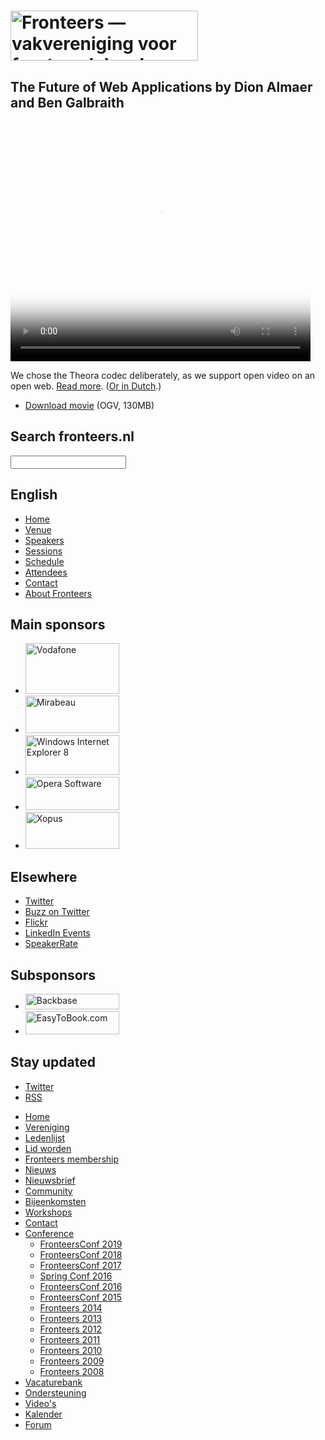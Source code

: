 <!DOCTYPE html>
<!-- Handcrafted with ❤️, by Krijn -->
<html lang="nl">
 <head>
  <meta charset="utf-8">
  <title>The Future of Web Applications by Dion Almaer and Ben Galbraith · Fronteers</title>
  <meta name="viewport" content="width=device-width,initial-scale=1">
  <link rel="stylesheet" href="/_css/fronteers.css?v=2023">
  <link rel="icon" href="/favicon.ico">
  <link rel="alternate" type="application/rss+xml" href="http://feeds.feedburner.com/FronteersWeblog" title="Fronteers weblog">
  <link rel="alternate" type="application/rss+xml" href="http://feeds.feedburner.com/FronteersWeblogLaatsteReacties" title="Fronteers weblog: laatste reacties">
  <link rel="alternate" type="application/rss+xml" href="http://feeds.feedburner.com/FronteersBijeenkomsten" title="Fronteers bijeenkomsten">
  <link rel="alternate" type="application/rss+xml" href="http://feeds.feedburner.com/FronteersVacaturebank" title="Fronteers vacaturebank">
  <link rel="alternate" type="application/rss+xml" href="http://feeds.feedburner.com/FronteersWorkshops" title="Fronteers workshops">
  <link rel="me" href="https://front-end.social/@fronteers">
  <link rel="alternate" type="application/rss+xml" href="http://feeds.feedburner.com/FronteersCongres" title="Fronteers conference">
  <link rel="shortlink" href="http://frnt.rs/p233">
 </head>
 <body id="fronteers-nl">
  <div id="container">
   <div id="main">
    <h1><a href="/"><img src="/_img/badges/fronteers-logo-300dpi.png" width="300" height="80" alt="Fronteers — vakvereniging voor front-end developers"></a></h1>
    <div class="section" lang="en">
     <h2>The Future of Web Applications by Dion Almaer and Ben Galbraith</h2>
     <video width="480" height="384" poster="/_img/congres/2009/sessions/ben-and-dion.jpg" src="/_downloads/2009/ben-and-dion.ogv" controls>
      <p>The <code>&lt;video></code> element is not (yet) supported in your browser; you can <a href="/_downloads/2009/ben-and-dion.ogv">download the video</a> and watch it with <a href="http://www.videolan.org/vlc/">VLC</a>, for example.</p>
     </video>
     <p>We chose the Theora codec deliberately, as we support open video on an open web. <a href="/about/theora-choice">Read more</a>. (<a href="/blog/2010/01/congres-videos-keuze-voor-theora">Or in Dutch</a>.)</p>
     <ul>
      <li><a href="/_downloads/2009/ben-and-dion.ogv">Download movie</a> (OGV, 130MB)</li>
     </ul>
    </div>
   </div>
   <div id="submenu">
    <div>
     <form method="get" action="//www.google.com/search" lang="en">
      <h2><label for="q">Search fronteers.nl</label></h2>
      <p>
       <input name="q" id="q" type="search">
       <input type="hidden" name="sitesearch" value="fronteers.nl">
       <input type="hidden" name="ie" value="UTF-8">
       <input type="hidden" name="oe" value="UTF-8">
       <input type="hidden" name="hl" value="en">
      </p>
     </form>
    </div>
    <div id="conference-menu" lang="en">
     <h2>English</h2>
     <ul>
      <li><a href="/congres/2009/information" title="Fronteers 2009">Home</a></li>
      <li><a href="/congres/2009/venue" title="Fronteers 2009 venue">Venue</a></li>
      <li><a href="/congres/2009/speakers" title="Fronteers 2009 speakers">Speakers</a></li>
      <li class="current"><a href="/congres/2009/sessions" title="Fronteers 2009 sessions" class="current">Sessions</a></li>
      <li><a href="/congres/2009/schedule" title="Fronteers 2009 schedule">Schedule</a></li>
      <li><a href="/congres/2009/attendees" title="Fronteers 2009 attendees">Attendees</a></li>
      <li><a href="/congres/2009/contact" title="Fronteers 2009 contact information">Contact</a></li>
      <li><a href="/about">About Fronteers</a></li>
     </ul>
    </div>
    <div class="images" lang="en">
     <h2>Main sponsors</h2>
     <ul>
      <li><a href="http://www.vodafone.com/" class="sponsor"><img src="/_img/congres/2009/sponsors/vodafone.png?v=20090713" alt="Vodafone" width="150" height="81"></a></li>
      <li><a href="http://www.mirabeau.nl/" class="sponsor" lang="nl" title="Mirabeau: Het fullservice internet bureau van Nederland"><img src="/_img/congres/2009/sponsors/mirabeau.png?v=20090713" alt="Mirabeau" width="150" height="60"></a></li>
      <li><a href="http://www.microsoft.com/ie8" class="sponsor" title="Internet Explorer 8"><img src="/_img/congres/2009/sponsors/ie8.png?v=20090713" alt="Windows Internet Explorer 8" width="150" height="64"></a></li>
      <li><a href="http://www.opera.com/" class="sponsor" title="Opera Software"><img src="/_img/congres/2009/sponsors/opera.png?v=20090828" alt="Opera Software" width="150" height="53"></a></li>
      <li><a href="http://www.xopus.com/" class="sponsor" title="Xopus — The web based WYSIWYG XML editor"><img src="/_img/congres/2009/sponsors/xopus.png?v=20090713" alt="Xopus" width="150" height="59"></a></li>
     </ul>
    </div>
    <div lang="en">
     <h2>Elsewhere</h2>
     <ul>
      <li><a href="https://twitter.com/fronteers09">Twitter</a></li>
      <li><a href="https://twitter.com/search?q=%23fronteers09">Buzz on Twitter</a></li>
      <li><a href="http://www.flickr.com/photos/tags/fronteers09/">Flickr</a></li>
      <li><a href="http://events.linkedin.com/Fronteers-2009/pub/63440">LinkedIn Events</a></li>
      <li><a href="http://speakerrate.com/events/236-fronteers-2009?all">SpeakerRate</a></li>
     </ul>
    </div>
    <div class="images" lang="en">
     <h2>Subsponsors</h2>
     <ul>
      <li><a href="http://www.backbase.com/"><img src="/_img/congres/2009/sponsors/backbase.png" alt="Backbase" width="150" height="25"></a></li>
      <li><a href="http://www.easytobook.com/"><img src="/_img/congres/2009/sponsors/easytobook.png" alt="EasyToBook.com" width="150" height="37"></a></li>
     </ul>
    </div>
    <div id="feeds" lang="en">
     <h2>Stay updated</h2>
     <ul>
      <li><a href="https://twitter.com/FronteersConf">Twitter</a></li>
      <li><a href="https://feeds.feedburner.com/FronteersCongres" type="application/rss+xml">RSS</a></li>
     </ul>
    </div>
   </div>
   <ul id="menu">
    <li id="menu-home"><a href="/">Home</a></li>
    <li id="menu-vereniging"><a href="/vereniging">Vereniging</a></li>
    <li id="menu-leden"><a href="/leden">Ledenlijst</a></li>
    <li id="menu-inschrijven"><a href="/inschrijven">Lid worden</a></li>
    <li id="menu-sign-up"><a href="/sign-up">Fronteers membership</a></li>
    <li id="menu-blog"><a href="/blog">Nieuws</a></li>
    <li id="menu-nieuwsbrief"><a href="/nieuwsbrief">Nieuwsbrief</a></li>
    <li id="menu-community"><a href="/community">Community</a></li>
    <li id="menu-bijeenkomsten"><a href="/bijeenkomsten">Bijeenkomsten</a></li>
    <li id="menu-workshops"><a href="/workshops">Workshops</a></li>
    <li id="menu-contact"><a href="/contact">Contact</a></li>
    <li id="menu-congres"><a href="/congres">Conference</a>
     <ul>
      <li><a href="/congres/2019">FronteersConf 2019</a></li>
      <li><a href="/congres/2018">FronteersConf 2018</a></li>
      <li><a href="/congres/2017">FronteersConf 2017</a></li>
      <li><a href="/congres/2016-spring">Spring Conf 2016</a></li>
      <li><a href="/congres/2016">FronteersConf 2016</a></li>
      <li><a href="/congres/2015">FronteersConf 2015</a></li>
      <li><a href="/congres/2014">Fronteers 2014</a></li>
      <li><a href="/congres/2013">Fronteers 2013</a></li>
      <li><a href="/congres/2012">Fronteers 2012</a></li>
      <li><a href="/congres/2011">Fronteers 2011</a></li>
      <li><a href="/congres/2010">Fronteers 2010</a></li>
      <li class="current"><a href="/congres/2009" class="current">Fronteers 2009</a></li>
      <li><a href="/congres/2008">Fronteers 2008</a></li>
     </ul>
    </li>
    <li id="menu-vacaturebank"><a href="/vacaturebank">Vacaturebank</a></li>
    <li id="menu-communityondersteuning"><a href="/communityondersteuning">Ondersteuning</a></li>
    <li id="menu-videos"><a href="/videos">Video's</a></li>
    <li id="menu-kalender"><a href="/kalender">Kalender</a></li>
    <li id="menu-forum"><a href="https://forum.fronteers.nl/">Forum</a></li>
   </ul>
  </div>
  <script>
   (function() {
    "use strict";
    var i, j, tellCSS;
    var antiSpamElements = document.querySelectorAll && document.querySelectorAll('.spam-check');
    if (antiSpamElements) {
     for (i = 0; i < antiSpamElements.length; i++) {
      antiSpamElements[i].value = 'Nee';
      antiSpamElements[i].parentNode.style.display = 'none';
     }
    }
    var lis = document.querySelectorAll && document.querySelectorAll('li.current');
    if (lis) {
     var markers = [];
     for (i = 0; i < lis.length; i++) {
      var li = lis[i], ul = li.parentNode, top = li.offsetTop;
      if (ul.parentNode.tagName.toLowerCase() == 'li') {
       ul = ul.parentNode.parentNode;
      }
      var marker = document.createElement('li'), as = ul.querySelectorAll('a'), a;
      markers.push({
       top: top,
       marker: marker,
       mark: function(element) {
        this.marker.style.webkitTransform = this.marker.style.mozTransform = this.marker.style.msTransform = this.marker.style.transform = 'translateY(' + (element.offsetTop - this.top) + 'px)';
       },
       unmark: function() {
        this.marker.style.webkitTransform = this.marker.style.mozTransform = this.marker.style.msTransform = this.marker.style.transform = 'translateY(0)';
       }
      });
      for (j = 0; j < as.length; j++) {
       a = as[j];
       a.setAttribute('marker', i);
       a.onmouseover = a.onfocus = function() {
        markers[this.getAttribute('marker')].mark(this.parentNode);
       };
       a.onmouseout = a.onblur = function() {
        markers[this.getAttribute('marker')].unmark();
       };
       a.onclick = function() {
        markers[this.getAttribute('marker')].unmark = function(){};
       }
      }
      marker.innerHTML = '<span>​</span>';
      marker.className = 'mark';
      marker.style.top = top + 'px';
      ul.appendChild(marker);
     }
     tellCSS = true;
    }
    if (tellCSS) {
     document.documentElement.className = 'js-enabled';
    }
   })();
  </script>
 </body>
</html>
